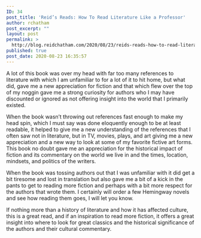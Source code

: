 ```yaml
---
ID: 34
post_title: 'Reid’s Reads: How To Read Literature Like a Professor'
author: rchatham
post_excerpt: ""
layout: post
permalink: >
  http://blog.reidchatham.com/2020/08/23/reids-reads-how-to-read-literature-like-a-professor/
published: true
post_date: 2020-08-23 16:35:57
---
```

<p>A lot of this book was over my head with far too many references to literature with which I am unfamiliar to for a lot of it to hit home, but what did, gave me a new appreciation for fiction  and that which flew over the top of my noggin gave me a strong curiosity for authors who I may have discounted or ignored as not offering insight into the world that I primarily existed. </p>
<p>When the book wasn’t throwing out references fast enough to make my head spin, which I must say was done eloquently enough to be at least readable, it helped to give me a new understanding of the references that I often saw not in literature, but in TV, movies, plays, and art giving me a new appreciation and a new way to look at some of my favorite fictive art forms. This book no doubt gave me an appreciation for the historical impact of fiction and its commentary on the world we live in and the times, location, mindsets, and politics of the writers. </p>
<p>When the book was tossing authors out that I was unfamiliar with it did get a bit tiresome and lost in translation but also gave me a bit of a kick in the pants to get to reading more fiction and perhaps with a bit more respect for the authors that wrote them. I certainly will order a few Hemingway novels and see how reading them goes, I will let you know.</p>
<p>If nothing more than a history of literature and how it has affected culture, this is a great read, and if an inspiration to read more fiction, it offers a great insight into where to look for great classics and the historical significance of the authors and their cultural commentary. </p>